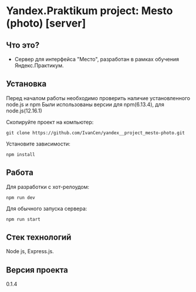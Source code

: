 # Yandex.Praktikum project: Mesto (photo) [server]
## Что это?
* Сервер для интерфейса "Место", разработан в рамках обучения Яндекс.Практикум.  

## Установка

Перед началом работы необходимо проверить наличие установленного node.js и npm
Были использованы версии для npm(6.13.4), для node.js(12.16.1)

Скопируйте проект на компьютер:

```
git clone https://github.com/IvanCen/yandex__project_mesto-photo.git
```

Установите зависимости:

```
npm install
```

## Работа

Для разработки с хот-релоудом:
```
npm run dev
```
Для обычного запуска сервера:
```
npm run start
```


## Стек технологий
Node js, Express.js.

## Версия проекта
0.1.4
